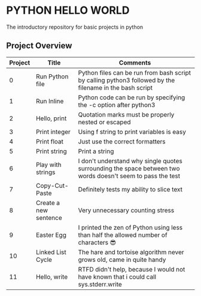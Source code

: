 # PYTHON HELLO WORLD
The introductory repository for basic projects in python

## Project Overview
| Project | Title | Comments |
|---------|--------|---------|
| 0 | Run Python file| Python files can be run from bash script by calling python3 followed by the filename in the bash script|
|1|Run Inline| Python code can be run by specifying the -c option after python3|
|2| Hello, print| Quotation marks must be properly nested or escaped|
|3| Print integer| Using f string to print variables is easy |
|4| Print float| Just use the correct formatters |
|5| Print string| Print a string|
|6| Play with strings| I don't understand why single quotes surrounding the space between two words doesn't seem to pass the test|
|7| Copy-Cut-Paste| Definitely tests my ability to slice text|
|8| Create a new sentence| Very unnecessary counting stress|
|9| Easter Egg| I printed the zen of Python using less than half the allowed number of characters 😎|
|10| Linked List Cycle| The hare and tortoise algorithm never grows old, came in quite handy|
|11| Hello, write | RTFD didn't help, because I would not have known that i could call sys.stderr.write|

